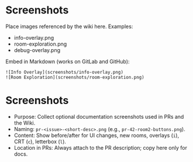 # Screenshots

Place images referenced by the wiki here. Examples:
- info-overlay.png
- room-exploration.png
- debug-overlay.png

Embed in Markdown (works on GitLab and GitHub):

```
![Info Overlay](screenshots/info-overlay.png)
![Room Exploration](screenshots/room-exploration.png)
```

# Screenshots

- Purpose: Collect optional documentation screenshots used in PRs and the Wiki.
- Naming: `pr-<issue>-<short-desc>.png` (e.g., `pr-42-room2-buttons.png`).
- Content: Show before/after for UI changes, new rooms, overlays (`i`), CRT (`c`), letterbox (`l`).
- Location in PRs: Always attach to the PR description; copy here only for docs.
